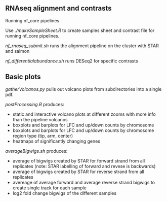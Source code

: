 ## RNAseq alignment and contrasts

Running nf_core pipelines.

Use _./makeSampleSheet.R_ to create samples sheet and contrast file for running nf_core pipelines.

_nf_rnaseq_submit.sh_ runs the alignment pipeline on the cluster with STAR and salmon

_nf_differentialabundance.sh_ runs DESeq2 for specific contrasts

## Basic plots

_gatherVolcanos.py_ pulls out volcano plots from subdirectories into a single pdf.

_postProcessing.R_ produces: 
- static and interactive volcano plots at different zooms with more info than the pipeline volcanos
- boxplots and barplots for LFC and up/down counts by chromosome
- boxplots and barplots for LFC and up/down counts by chromosome region type (tip, arm, center)
- heatmaps of significantly changing genes

_averageBigwigs.sh_ produces:
- average of bigwigs created by STAR for forward strand from all replicates 
(note: STAR labelling of forward and revese is backwards)
- average of bigwigs created by STAR for reverse strand from all replicates
- avereage of average forward and average reverse strand bigwigs to create 
single track for each sample
- log2 fold change bigwigs of the different samples


